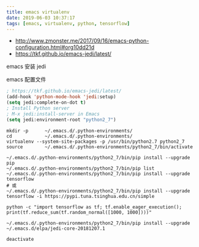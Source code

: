 ```yaml
---
title: emacs virtualenv
date: 2019-06-03 10:37:17
tags: [emacs, virtualenv, python, tensorflow]
---
```


* <http://www.zmonster.me/2017/09/16/emacs-python-configuration.html#org10dd21d>
* <https://tkf.github.io/emacs-jedi/latest/>

<!--more-->

emacs 安装 jedi

emacs 配置文件

```lisp
; https://tkf.github.io/emacs-jedi/latest/
(add-hook 'python-mode-hook 'jedi:setup)
(setq jedi:complete-on-dot t)
; Install Python server
; M-x jedi:install-server in Emacs
(setq jedi:environment-root "python2_7")
```

```shell
mkdir -p      ~/.emacs.d/.python-environments/
cd            ~/.emacs.d/.python-environments/
virtualenv --system-site-packages -p /usr/bin/python2.7 python2_7
source        ~/.emacs.d/.python-environments/python2_7/bin/activate

~/.emacs.d/.python-environments/python2_7/bin/pip install --upgrade pip
~/.emacs.d/.python-environments/python2_7/bin/pip list
~/.emacs.d/.python-environments/python2_7/bin/pip install --upgrade tensorflow
# 或
~/.emacs.d/.python-environments/python2_7/bin/pip install --upgrade tensorflow -i https://pypi.tuna.tsinghua.edu.cn/simple 

python -c "import tensorflow as tf; tf.enable_eager_execution(); print(tf.reduce_sum(tf.random_normal([1000, 1000])))"

~/.emacs.d/.python-environments/python2_7/bin/pip install --upgrade ~/.emacs.d/elpa/jedi-core-20181207.1

deactivate
```





